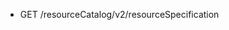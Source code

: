 <!--
    ATTENTION: This file was generated via gradle!
               Do NOT manually edit this file! Any such changes will be overwritten!
-->

* GET /resourceCatalog/v2/resourceSpecification
